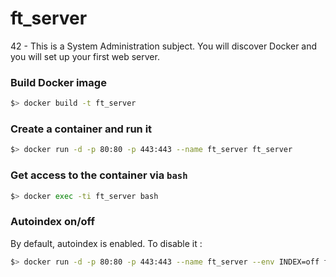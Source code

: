 # ft_server
42 - This is a System Administration subject. You will discover Docker and you will set up your first web server.

### Build Docker image
```bash
$> docker build -t ft_server
```

### Create a container and run it
```bash
$> docker run -d -p 80:80 -p 443:443 --name ft_server ft_server
```

### Get access to the container via `bash`
```bash
$> docker exec -ti ft_server bash
```

### Autoindex on/off
By default, autoindex is enabled. To disable it :  
```bash
$> docker run -d -p 80:80 -p 443:443 --name ft_server --env INDEX=off ft_server
```
